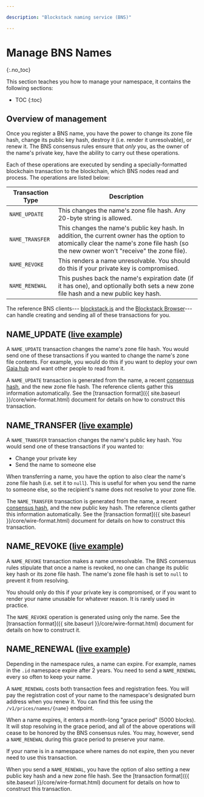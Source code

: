 ```yaml
---

description: "Blockstack naming service (BNS)"

---
```

# Manage BNS Names
{:.no_toc}

This section teaches you how to manage your namespace, it contains the
following sections:

* TOC
{:toc}

## Overview of management

Once you register a BNS name, you have the power to change its zone file hash,
change its public key hash, destroy it (i.e. render it unresolvable),
or renew it.  The BNS consensus rules ensure that *only* you, as the owner of
the name's private key, have the ability to carry out these operations.

Each of these operations are executed by sending a specially-formatted
blockchain transaction to the blockchain, which BNS nodes read and process.
The operations are listed below:

| Transaction Type | Description |
|------------------|-------------|
| `NAME_UPDATE`    | This changes the name's zone file hash.  Any 20-byte string is allowed. |
| `NAME_TRANSFER`  | This changes the name's public key hash.  In addition, the current owner has the option to atomically clear the name's zone file hash (so the new owner won't "receive" the zone file). |
| `NAME_REVOKE`    | This renders a name unresolvable.  You should do this if your private key is compromised. |
| `NAME_RENEWAL`   | This pushes back the name's expiration date (if it has one), and optionally both sets a new zone file hash and a new public key hash. |

The reference BNS clients---
[blockstack.js](https://github.com/blockstack/blockstack.js) and the [Blockstack
Browser](https://github.com/blockstack/blockstack-browser)---can handle creating
and sending all of these transactions for you.

## NAME_UPDATE ([live example](https://www.blocktrail.com/BTC/tx/e2029990fa75e9fc642f149dad196ac6b64b9c4a6db254f23a580b7508fc34d7))

A `NAME_UPDATE` transaction changes the name's zone file hash.  You would send
one of these transactions if you wanted to change the name's zone file contents.
For example, you would do this if you want to deploy your own [Gaia
hub](https://github.com/blockstack/gaia) and want other people to read from it.

A `NAME_UPDATE` transaction is generated from the name, a recent [consensus
hash](#bns-forks), and the new zone file hash.  The reference clients gather
this information automatically.  See the [transaction format]({{ site.baseurl }}/core/wire-format.html)
document for details on how to construct this transaction.

## NAME_TRANSFER ([live example](https://www.blocktrail.com/BTC/tx/7a0a3bb7d39b89c3638abc369c85b5c028d0a55d7804ba1953ff19b0125f3c24))

A `NAME_TRANSFER` transaction changes the name's public key hash.  You would
send one of these transactions if you wanted to:

* Change your private key
* Send the name to someone else

When transferring a name, you have the option to also clear the name's zone
file hash (i.e. set it to `null`).
This is useful for when you send the name to someone else, so the
recipient's name does not resolve to your zone file.

The `NAME_TRANSFER` transaction is generated from the name, a recent [consensus
hash](#bns-forks), and the new public key hash.  The reference clients gather
this information automatically.  See the [transaction format]({{ site.baseurl }}/core/wire-format.html)
document for details on how to construct this transaction.

## NAME_REVOKE ([live example](https://www.blocktrail.com/BTC/tx/eb2e84a45cf411e528185a98cd5fb45ed349843a83d39fd4dff2de47adad8c8f))

A `NAME_REVOKE` transaction makes a name unresolvable.  The BNS consensus rules
stipulate that once a name is revoked, no one can change its public key hash or
its zone file hash.  The name's zone file hash is set to `null` to prevent it
from resolving.

You should only do this if your private key is compromised, or if you want to
render your name unusable for whatever reason.  It is rarely used in practice.

The `NAME_REVOKE` operation is generated using only the name.  See the
[transaction format]({{ site.baseurl }}/core/wire-format.html) document for details on how to construct
it.

## NAME_RENEWAL ([live example](https://www.blocktrail.com/BTC/tx/e543211b18e5d29fd3de7c0242cb017115f6a22ad5c6d51cf39e2b87447b7e65))

Depending in the namespace rules, a name can expire.  For example, names in the
`.id` namespace expire after 2 years.  You need to send a `NAME_RENEWAL` every
so often to keep your name.

A `NAME_RENEWAL` costs both transaction fees and registration fees.  You will
pay the registration cost of your name to the namespace's designated burn address when you
renew it.  You can find this fee using the `/v1/prices/names/{name}` endpoint.

When a name expires, it enters a month-long "grace period" (5000 blocks).  It
will stop resolving in the grace period, and all of the above operations will
cease to be honored by the BNS consensus rules.  You may, however, send a
`NAME_RENEWAL` during this grace period to preserve your name.

If your name is in a namespace where names do not expire, then you never need to
use this transaction.

When you send a `NAME_RENEWAL`, you have the option of also setting a new public
key hash and a new zone file hash.  See the [transaction format]({{ site.baseurl }}/core/wire-format.html)
document for details on how to construct this transaction.
